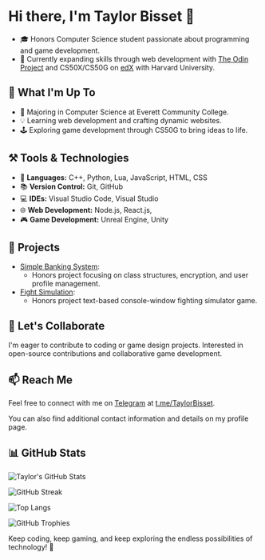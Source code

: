 # Hi there, I'm Taylor Bisset 👋 

- 🎓 Honors Computer Science student passionate about programming and game development. 
- 🌱 Currently expanding skills through web development with [The Odin Project](https://www.theodinproject.com/ "High-quality coding education created by an open-source community") and CS50X/CS50G on [edX](https://www.edx.org/) with Harvard University. 

## 👀 What I'm Up To 
- 💼 Majoring in Computer Science at Everett Community College. 
- 💡 Learning web development and crafting dynamic websites. 
- 🕹️ Exploring game development through CS50G to bring ideas to life. 

## ⚒️ Tools & Technologies
- 💬 **Languages:** C++, Python, Lua, JavaScript, HTML, CSS 
- 📚 **Version Control:** Git, GitHub 
- 💻 **IDEs:** Visual Studio Code, Visual Studio 
- 🌐 **Web Development:** Node.js, React.js, 
- 🎮 **Game Development:** Unreal Engine, Unity 

## 🚀 Projects
- [Simple Banking System](https://github.com/TaylorBisset/CS131-SimpleBankingSystem-HonorsProject):
  - Honors project focusing on class structures, encryption, and user profile management. 
- [Fight Simulation](https://github.com/TaylorBisset/CS132-Honors-FightSim):
  - Honors project text-based console-window fighting simulator game. 

## 🤝 Let's Collaborate 
I'm eager to contribute to coding or game design projects. Interested in open-source contributions and collaborative game development. 

## 📫 Reach Me 
Feel free to connect with me on [Telegram](https://telegram.org/ "globally accessible freemium, cross-platform, encrypted, cloud-based and centralized instant messaging service") at [t.me/TaylorBisset](https://t.me/taylorbisset). 

You can also find additional contact information and details on my profile page. 

## 📊 GitHub Stats 
![Taylor's GitHub Stats](https://github-readme-stats.vercel.app/api?username=TaylorBisset&show_icons=true&theme=dark&show=commits"https://github.com/anuraghazra/github-readme-stats")

![GitHub Streak](https://github-readme-streak-stats.herokuapp.com/?user=TaylorBisset&theme=github_dark) 

![Top Langs](https://github-readme-stats.vercel.app/api/top-langs/?username=TaylorBisset&layout=donut&theme=github_dark) 

![GitHub Trophies](https://github-profile-trophy.vercel.app/?username=TaylorBisset&theme=github_dark) 

<!-- ![Wakatime Stats](https://github-readme-stats.vercel.app/api/wakatime?username=TaylorBisset&theme=github_dark) -->

Keep coding, keep gaming, and keep exploring the endless possibilities of technology! 🚀 
